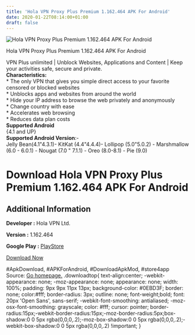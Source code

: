 ```yaml
---
title: 'Hola VPN Proxy Plus Premium 1.162.464 APK For Android'
date: 2020-01-22T08:14:00+01:00
draft: false
---
```


![Hola VPN Proxy Plus Premium 1.162.464 APK For Android](https://i0.wp.com/apkhome.net/wp-content/uploads/2020/01/Hola-VPN-Proxy-Plus-Premium-1.162.464.png "Hola VPN Proxy Plus Premium 1.162.464 APK For Android")

  

Hola VPN Proxy Plus Premium 1.162.464 APK For Android

VPN Plus unlimited | Unblock Websites, Applications and Content | Keep your activities safe, secure and private.  
**Characteristics:**  
\* The only VPN that gives you simple direct access to your favorite censored or blocked websites  
\* Unblocks apps and websites from around the world  
\* Hide your IP address to browse the web privately and anonymously  
\* Change country with ease  
\* Accelerates web browsing  
\* Reduces data plan costs  
**Supported Android**  
{4.1 and UP}  
**Supported Android Version**:-  
Jelly Bean(4.1"4.3.1)- KitKat (4.4"4.4.4)- Lollipop (5.0"5.0.2) - Marshmallow (6.0 - 6.0.1) - Nougat (7.0 " 7.1.1) - Oreo (8.0-8.1) - Pie (9.0)

Download Hola VPN Proxy Plus Premium 1.162.464 APK For Android
==============================================================

Additional Information
----------------------

**Developer :** Hola VPN Ltd.

**Version :** 1.162.464

**Google Play :** [PlayStore](https://play.google.com/store/apps/details?id=org.hola.prem)

  

[Download Now](https://store4app.co/post/hola-vpn-proxy-plus-premium-1-162-464-apk-for-android_1579677163)

  
#ApkDownload, #APKForAndroid, #DownloadApkMod, #store4app  
Source: [Go homepage.](https://store4app.co/post/hola-vpn-proxy-plus-premium-1-162-464-apk-for-android_1579677163) .downloadtop{ text-align:center; -webkit-appearance: none; -moz-appearance: none; appearance: none; width: 100%; padding: 9px 9px 11px 13px; background-color: #0EBD3F; border: none; color:#fff; border-radius: 3px; outline: none; font-weight;bold; font: 20px 'Open Sans', sans-serif; -webkit-font-smoothing: antialiased; -moz-osx-font-smoothing: grayscale; color: #fff; cursor: pointer; border-radius:15px;-webkit-border-radius:15px;-moz-border-radius:5px;box-shadow:0 0 5px rgba(0,0,0,.2);-moz-box-shadow:0 0 5px rgba(0,0,0,.2);-webkit-box-shadow:0 0 5px rgba(0,0,0,.2) !important; }